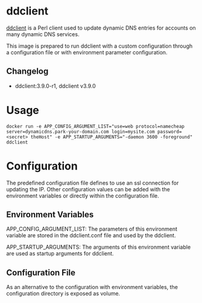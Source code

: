 # ddclient
[ddclient](https://github.com/ddclient/ddclient) is a Perl client used to update dynamic DNS entries for accounts on many dynamic DNS services.

This image is prepared to run ddclient with a custom configuration through a configuration file or with environment parameter configuration.

##  Changelog
* ddclient:3.9.0-r1, ddclient v3.9.0

# Usage
`docker run -e APP_CONFIG_ARGUMENT_LIST="use=web protocol=namecheap server=dynamicdns.park-your-domain.com login=mysite.com password=<secret> theHost" -e APP_STARTUP_ARGUMENTS="-daemon 3600 -foreground" ddclient`

# Configuration
The predefined configuration file defines to use an ssl connection for updating the IP.
Other configuration values can be added with the environment variables or directly within the configuration file.

## Environment Variables
APP_CONFIG_ARGUMENT_LIST:
The parameters of this environment variable are stored in the ddclient.conf file and used by the ddclient.

APP_STARTUP_ARGUMENTS:
The arguments of this environment variable are used as startup arguments for ddclient.

## Configuration File
As an alternative to the configuration with environment variables, the configuration directory is exposed as volume.